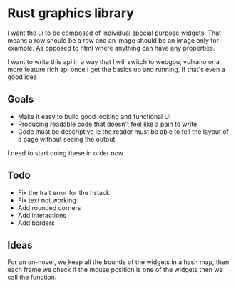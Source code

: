 # Rust graphics library

I want the ui to be composed of individual special purpose widgets. That means a row should be a row and an image should be an image only for example. As opposed to html where anything can have any properties.  

I want to write this api in a way that I will switch to webgpu, vulkano or a more feature rich api once
I get the basics up and running. If that's even a good idea

## Goals

- Make it easy to build good looking and functional UI
- Producing readable code that doesn't feel like a pain to write
- Code must be descriptive ie the reader must be able to tell the layout of a page without seeing the output

I need to start doing these in order now

## Todo

- Fix the trait error for the hstack
- Fix text not working
- Add rounded corners
- Add interactions
- Add borders

## Ideas

For an on-hover, we keep all the bounds of the widgets in a hash map, then each frame we check
if the mouse position is one of the widgets then we call the function.

